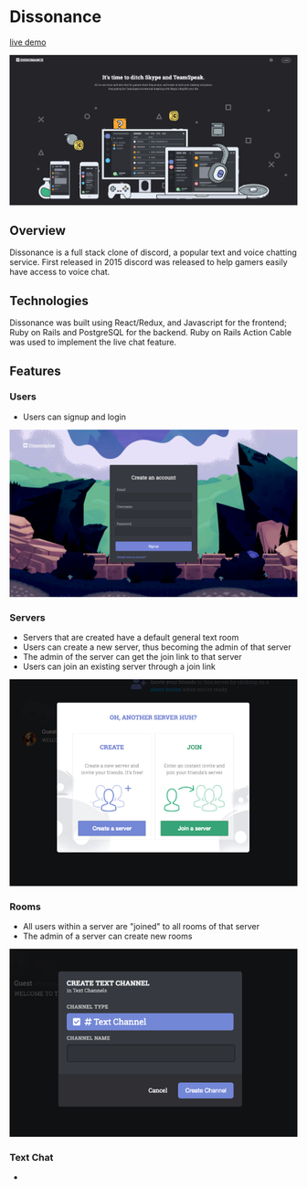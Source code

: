 # Dissonance

[live demo](https://dissonanceapp.herokuapp.com/)

![splash](./readme-extras/splash-img.png "Splash page img")

## Overview

Dissonance is a full stack clone of discord, a popular text and voice chatting service. First released in 2015 discord was released to help gamers easily have access to voice chat. 

## Technologies

Dissonance was built using React/Redux, and Javascript for the frontend; Ruby on Rails and PostgreSQL for the backend. Ruby on Rails Action Cable was used to implement the live chat feature.

## Features

### Users

* Users can signup and login

![signup](./readme-extras/signup.png "Signup page img")

### Servers

* Servers that are created have a default general text room
* Users can create a new server, thus becoming the admin of that server
* The admin of the server can get the join link to that server
* Users can join an existing server through a join link


![server-options](./readme-extras/server-options.png "ServerOptions modal img")

### Rooms

* All users within a server are "joined" to all rooms of that server
* The admin of a server can create new rooms

![create-room](./readme-extras/create-room.png "Create Room modal img")

### Text Chat

*